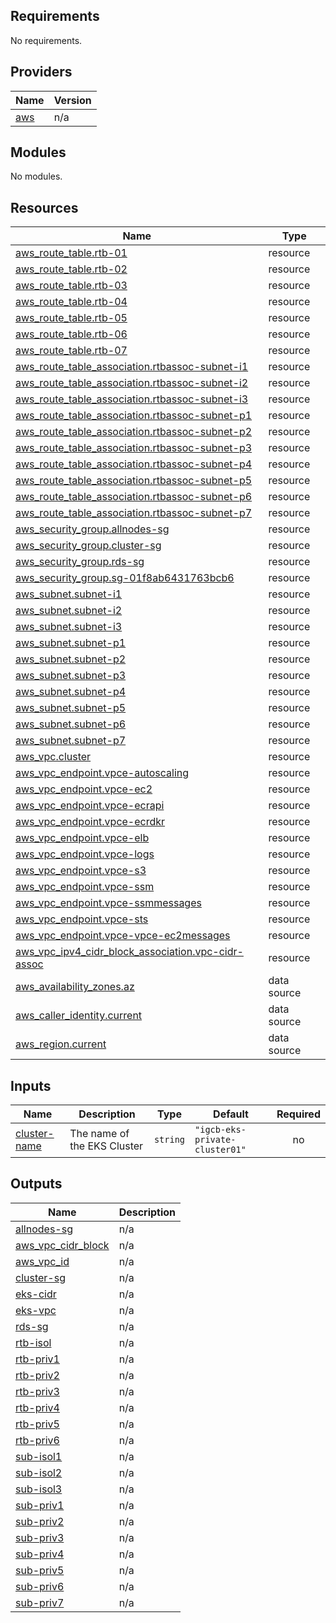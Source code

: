 <!-- BEGIN_TF_DOCS -->
## Requirements

No requirements.

## Providers

| Name | Version |
|------|---------|
| <a name="provider_aws"></a> [aws](#provider\_aws) | n/a |

## Modules

No modules.

## Resources

| Name | Type |
|------|------|
| [aws_route_table.rtb-01](https://registry.terraform.io/providers/hashicorp/aws/latest/docs/resources/route_table) | resource |
| [aws_route_table.rtb-02](https://registry.terraform.io/providers/hashicorp/aws/latest/docs/resources/route_table) | resource |
| [aws_route_table.rtb-03](https://registry.terraform.io/providers/hashicorp/aws/latest/docs/resources/route_table) | resource |
| [aws_route_table.rtb-04](https://registry.terraform.io/providers/hashicorp/aws/latest/docs/resources/route_table) | resource |
| [aws_route_table.rtb-05](https://registry.terraform.io/providers/hashicorp/aws/latest/docs/resources/route_table) | resource |
| [aws_route_table.rtb-06](https://registry.terraform.io/providers/hashicorp/aws/latest/docs/resources/route_table) | resource |
| [aws_route_table.rtb-07](https://registry.terraform.io/providers/hashicorp/aws/latest/docs/resources/route_table) | resource |
| [aws_route_table_association.rtbassoc-subnet-i1](https://registry.terraform.io/providers/hashicorp/aws/latest/docs/resources/route_table_association) | resource |
| [aws_route_table_association.rtbassoc-subnet-i2](https://registry.terraform.io/providers/hashicorp/aws/latest/docs/resources/route_table_association) | resource |
| [aws_route_table_association.rtbassoc-subnet-i3](https://registry.terraform.io/providers/hashicorp/aws/latest/docs/resources/route_table_association) | resource |
| [aws_route_table_association.rtbassoc-subnet-p1](https://registry.terraform.io/providers/hashicorp/aws/latest/docs/resources/route_table_association) | resource |
| [aws_route_table_association.rtbassoc-subnet-p2](https://registry.terraform.io/providers/hashicorp/aws/latest/docs/resources/route_table_association) | resource |
| [aws_route_table_association.rtbassoc-subnet-p3](https://registry.terraform.io/providers/hashicorp/aws/latest/docs/resources/route_table_association) | resource |
| [aws_route_table_association.rtbassoc-subnet-p4](https://registry.terraform.io/providers/hashicorp/aws/latest/docs/resources/route_table_association) | resource |
| [aws_route_table_association.rtbassoc-subnet-p5](https://registry.terraform.io/providers/hashicorp/aws/latest/docs/resources/route_table_association) | resource |
| [aws_route_table_association.rtbassoc-subnet-p6](https://registry.terraform.io/providers/hashicorp/aws/latest/docs/resources/route_table_association) | resource |
| [aws_route_table_association.rtbassoc-subnet-p7](https://registry.terraform.io/providers/hashicorp/aws/latest/docs/resources/route_table_association) | resource |
| [aws_security_group.allnodes-sg](https://registry.terraform.io/providers/hashicorp/aws/latest/docs/resources/security_group) | resource |
| [aws_security_group.cluster-sg](https://registry.terraform.io/providers/hashicorp/aws/latest/docs/resources/security_group) | resource |
| [aws_security_group.rds-sg](https://registry.terraform.io/providers/hashicorp/aws/latest/docs/resources/security_group) | resource |
| [aws_security_group.sg-01f8ab6431763bcb6](https://registry.terraform.io/providers/hashicorp/aws/latest/docs/resources/security_group) | resource |
| [aws_subnet.subnet-i1](https://registry.terraform.io/providers/hashicorp/aws/latest/docs/resources/subnet) | resource |
| [aws_subnet.subnet-i2](https://registry.terraform.io/providers/hashicorp/aws/latest/docs/resources/subnet) | resource |
| [aws_subnet.subnet-i3](https://registry.terraform.io/providers/hashicorp/aws/latest/docs/resources/subnet) | resource |
| [aws_subnet.subnet-p1](https://registry.terraform.io/providers/hashicorp/aws/latest/docs/resources/subnet) | resource |
| [aws_subnet.subnet-p2](https://registry.terraform.io/providers/hashicorp/aws/latest/docs/resources/subnet) | resource |
| [aws_subnet.subnet-p3](https://registry.terraform.io/providers/hashicorp/aws/latest/docs/resources/subnet) | resource |
| [aws_subnet.subnet-p4](https://registry.terraform.io/providers/hashicorp/aws/latest/docs/resources/subnet) | resource |
| [aws_subnet.subnet-p5](https://registry.terraform.io/providers/hashicorp/aws/latest/docs/resources/subnet) | resource |
| [aws_subnet.subnet-p6](https://registry.terraform.io/providers/hashicorp/aws/latest/docs/resources/subnet) | resource |
| [aws_subnet.subnet-p7](https://registry.terraform.io/providers/hashicorp/aws/latest/docs/resources/subnet) | resource |
| [aws_vpc.cluster](https://registry.terraform.io/providers/hashicorp/aws/latest/docs/resources/vpc) | resource |
| [aws_vpc_endpoint.vpce-autoscaling](https://registry.terraform.io/providers/hashicorp/aws/latest/docs/resources/vpc_endpoint) | resource |
| [aws_vpc_endpoint.vpce-ec2](https://registry.terraform.io/providers/hashicorp/aws/latest/docs/resources/vpc_endpoint) | resource |
| [aws_vpc_endpoint.vpce-ecrapi](https://registry.terraform.io/providers/hashicorp/aws/latest/docs/resources/vpc_endpoint) | resource |
| [aws_vpc_endpoint.vpce-ecrdkr](https://registry.terraform.io/providers/hashicorp/aws/latest/docs/resources/vpc_endpoint) | resource |
| [aws_vpc_endpoint.vpce-elb](https://registry.terraform.io/providers/hashicorp/aws/latest/docs/resources/vpc_endpoint) | resource |
| [aws_vpc_endpoint.vpce-logs](https://registry.terraform.io/providers/hashicorp/aws/latest/docs/resources/vpc_endpoint) | resource |
| [aws_vpc_endpoint.vpce-s3](https://registry.terraform.io/providers/hashicorp/aws/latest/docs/resources/vpc_endpoint) | resource |
| [aws_vpc_endpoint.vpce-ssm](https://registry.terraform.io/providers/hashicorp/aws/latest/docs/resources/vpc_endpoint) | resource |
| [aws_vpc_endpoint.vpce-ssmmessages](https://registry.terraform.io/providers/hashicorp/aws/latest/docs/resources/vpc_endpoint) | resource |
| [aws_vpc_endpoint.vpce-sts](https://registry.terraform.io/providers/hashicorp/aws/latest/docs/resources/vpc_endpoint) | resource |
| [aws_vpc_endpoint.vpce-vpce-ec2messages](https://registry.terraform.io/providers/hashicorp/aws/latest/docs/resources/vpc_endpoint) | resource |
| [aws_vpc_ipv4_cidr_block_association.vpc-cidr-assoc](https://registry.terraform.io/providers/hashicorp/aws/latest/docs/resources/vpc_ipv4_cidr_block_association) | resource |
| [aws_availability_zones.az](https://registry.terraform.io/providers/hashicorp/aws/latest/docs/data-sources/availability_zones) | data source |
| [aws_caller_identity.current](https://registry.terraform.io/providers/hashicorp/aws/latest/docs/data-sources/caller_identity) | data source |
| [aws_region.current](https://registry.terraform.io/providers/hashicorp/aws/latest/docs/data-sources/region) | data source |

## Inputs

| Name | Description | Type | Default | Required |
|------|-------------|------|---------|:--------:|
| <a name="input_cluster-name"></a> [cluster-name](#input\_cluster-name) | The name of the EKS Cluster | `string` | `"igcb-eks-private-cluster01"` | no |

## Outputs

| Name | Description |
|------|-------------|
| <a name="output_allnodes-sg"></a> [allnodes-sg](#output\_allnodes-sg) | n/a |
| <a name="output_aws_vpc_cidr_block"></a> [aws\_vpc\_cidr\_block](#output\_aws\_vpc\_cidr\_block) | n/a |
| <a name="output_aws_vpc_id"></a> [aws\_vpc\_id](#output\_aws\_vpc\_id) | n/a |
| <a name="output_cluster-sg"></a> [cluster-sg](#output\_cluster-sg) | n/a |
| <a name="output_eks-cidr"></a> [eks-cidr](#output\_eks-cidr) | n/a |
| <a name="output_eks-vpc"></a> [eks-vpc](#output\_eks-vpc) | n/a |
| <a name="output_rds-sg"></a> [rds-sg](#output\_rds-sg) | n/a |
| <a name="output_rtb-isol"></a> [rtb-isol](#output\_rtb-isol) | n/a |
| <a name="output_rtb-priv1"></a> [rtb-priv1](#output\_rtb-priv1) | n/a |
| <a name="output_rtb-priv2"></a> [rtb-priv2](#output\_rtb-priv2) | n/a |
| <a name="output_rtb-priv3"></a> [rtb-priv3](#output\_rtb-priv3) | n/a |
| <a name="output_rtb-priv4"></a> [rtb-priv4](#output\_rtb-priv4) | n/a |
| <a name="output_rtb-priv5"></a> [rtb-priv5](#output\_rtb-priv5) | n/a |
| <a name="output_rtb-priv6"></a> [rtb-priv6](#output\_rtb-priv6) | n/a |
| <a name="output_sub-isol1"></a> [sub-isol1](#output\_sub-isol1) | n/a |
| <a name="output_sub-isol2"></a> [sub-isol2](#output\_sub-isol2) | n/a |
| <a name="output_sub-isol3"></a> [sub-isol3](#output\_sub-isol3) | n/a |
| <a name="output_sub-priv1"></a> [sub-priv1](#output\_sub-priv1) | n/a |
| <a name="output_sub-priv2"></a> [sub-priv2](#output\_sub-priv2) | n/a |
| <a name="output_sub-priv3"></a> [sub-priv3](#output\_sub-priv3) | n/a |
| <a name="output_sub-priv4"></a> [sub-priv4](#output\_sub-priv4) | n/a |
| <a name="output_sub-priv5"></a> [sub-priv5](#output\_sub-priv5) | n/a |
| <a name="output_sub-priv6"></a> [sub-priv6](#output\_sub-priv6) | n/a |
| <a name="output_sub-priv7"></a> [sub-priv7](#output\_sub-priv7) | n/a |
<!-- END_TF_DOCS -->
